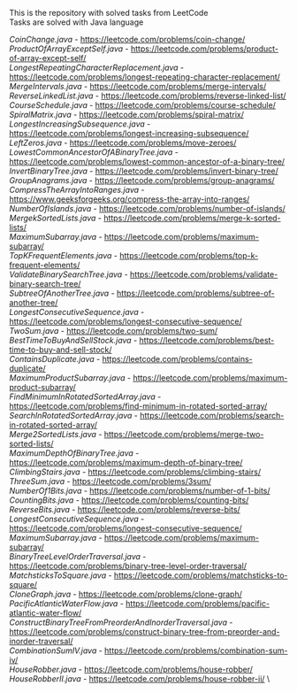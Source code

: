 This is the repository with solved tasks from LeetCode \
Tasks are solved with Java language

_CoinChange.java_ - https://leetcode.com/problems/coin-change/ \
_ProductOfArrayExceptSelf.java_ - https://leetcode.com/problems/product-of-array-except-self/ \
_LongestRepeatingCharacterReplacement.java_ - https://leetcode.com/problems/longest-repeating-character-replacement/ \
_MergeIntervals.java_ - https://leetcode.com/problems/merge-intervals/ \
_ReverseLinkedList.java_ - https://leetcode.com/problems/reverse-linked-list/ \
_CourseSchedule.java_ - https://leetcode.com/problems/course-schedule/ \
_SpiralMatrix.java_ - https://leetcode.com/problems/spiral-matrix/ \
_LongestIncreasingSubsequence.java_ - https://leetcode.com/problems/longest-increasing-subsequence/ \
_LeftZeros.java_ - https://leetcode.com/problems/move-zeroes/ \
_LowestCommonAncestorOfABinaryTree.java_ - https://leetcode.com/problems/lowest-common-ancestor-of-a-binary-tree/ \
_InvertBinaryTree.java_ - https://leetcode.com/problems/invert-binary-tree/ \
_GroupAnagrams.java_ - https://leetcode.com/problems/group-anagrams/ \
_CompressTheArrayIntoRanges.java_ - https://www.geeksforgeeks.org/compress-the-array-into-ranges/ \
_NumberOfIslands.java_ - https://leetcode.com/problems/number-of-islands/ \
_MergekSortedLists.java_ - https://leetcode.com/problems/merge-k-sorted-lists/ \
_MaximumSubarray.java_ - https://leetcode.com/problems/maximum-subarray/ \
_TopKFrequentElements.java_ - https://leetcode.com/problems/top-k-frequent-elements/ \
_ValidateBinarySearchTree.java_ - https://leetcode.com/problems/validate-binary-search-tree/ \
_SubtreeOfAnotherTree.java_ - https://leetcode.com/problems/subtree-of-another-tree/ \
_LongestConsecutiveSequence.java_ - https://leetcode.com/problems/longest-consecutive-sequence/ \
_TwoSum.java_ - https://leetcode.com/problems/two-sum/ \
_BestTimeToBuyAndSellStock.java_ - https://leetcode.com/problems/best-time-to-buy-and-sell-stock/ \
_ContainsDuplicate.java_ - https://leetcode.com/problems/contains-duplicate/ \
_MaximumProductSubarray.java_ - https://leetcode.com/problems/maximum-product-subarray/ \
_FindMinimumInRotatedSortedArray.java_ - https://leetcode.com/problems/find-minimum-in-rotated-sorted-array/ \
_SearchInRotatedSortedArray.java_ - https://leetcode.com/problems/search-in-rotated-sorted-array/ \
_Merge2SortedLists.java_ - https://leetcode.com/problems/merge-two-sorted-lists/ \
_MaximumDepthOfBinaryTree.java_ - https://leetcode.com/problems/maximum-depth-of-binary-tree/ \
_ClimbingStairs.java_ - https://leetcode.com/problems/climbing-stairs/ \
_ThreeSum.java_ - https://leetcode.com/problems/3sum/ \
_NumberOf1Bits.java_ - https://leetcode.com/problems/number-of-1-bits/ \
_CountingBits.java_ - https://leetcode.com/problems/counting-bits/ \
_ReverseBits.java_ - https://leetcode.com/problems/reverse-bits/ \
_LongestConsecutiveSequence.java_ - https://leetcode.com/problems/longest-consecutive-sequence/ \
_MaximumSubarray.java_ - https://leetcode.com/problems/maximum-subarray/ \
_BinaryTreeLevelOrderTraversal.java_ - https://leetcode.com/problems/binary-tree-level-order-traversal/ \
_MatchsticksToSquare.java_ - https://leetcode.com/problems/matchsticks-to-square/ \
_CloneGraph.java_ - https://leetcode.com/problems/clone-graph/ \
_PacificAtlanticWaterFlow.java_ - https://leetcode.com/problems/pacific-atlantic-water-flow/ \
_ConstructBinaryTreeFromPreorderAndInorderTraversal.java_ - https://leetcode.com/problems/construct-binary-tree-from-preorder-and-inorder-traversal/ \
_CombinationSumIV.java_ - https://leetcode.com/problems/combination-sum-iv/ \
_HouseRobber.java_ - https://leetcode.com/problems/house-robber/ \
_HouseRobberII.java_ - https://leetcode.com/problems/house-robber-ii/ \